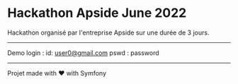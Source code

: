 # Hackathon Apside June 2022
Hackathon organisé par l'entreprise Apside sur une durée de 3 jours. 

---

Demo login :
id: user0@gmail.com
pswd : password

---

Projet made with ❤️ with Symfony

